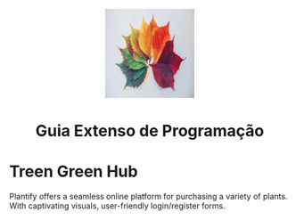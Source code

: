 <p align="center">
  <a href="https://github.com/arthurspk/guiadevbrasil">
    <img src="logo1.jpg" alt="Guia Extenso de Programação" width="160" height="160">
  </a>
  <h1 align="center">Guia Extenso de Programação</h1>
</p>

# Treen Green Hub

Plantify offers a seamless online platform for purchasing a variety of plants. With captivating visuals, user-friendly login/register forms.
 
